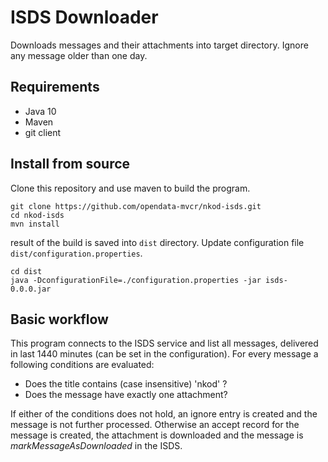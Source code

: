 # ISDS Downloader
Downloads messages and their attachments into target directory. 
Ignore any message older than one day.

## Requirements
 * Java 10
 * Maven
 * git client

## Install from source
Clone this repository and use maven to build the program.
```
git clone https://github.com/opendata-mvcr/nkod-isds.git
cd nkod-isds
mvn install
```
result of the build is saved into ```dist``` directory.
Update configuration file ```dist/configuration.properties```.
```
cd dist
java -DconfigurationFile=./configuration.properties -jar isds-0.0.0.jar
```

## Basic workflow
This program connects to the ISDS service and list all messages, delivered
in last 1440 minutes (can be set in the configuration).
For every message a following conditions are evaluated:
 * Does the title contains (case insensitive) 'nkod' ?
 * Does the message have exactly one attachment?

If either of the conditions does not hold, an ignore entry is created and 
the message is not further processed. 
Otherwise an accept record for the message is created, the attachment 
is downloaded and the message is _markMessageAsDownloaded_ in the ISDS. 
   




